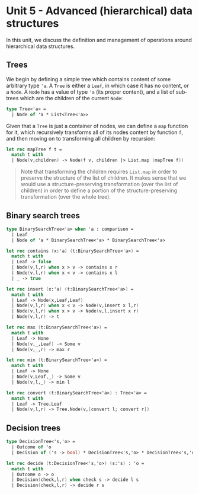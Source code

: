 # Unit 5 - Advanced (hierarchical) data structures
In this unit, we discuss the definition and management of operations around hierarchical data structures.

## Trees
We begin by defining a simple tree which contains content of some arbitrary type `'a`. A `Tree` is either a `Leaf`, in which case it has no content, or a `Node`. A `Node` has a value of type `'a` (its proper content), and a list of sub\-trees which are the children of the current `Node`\:

```fsharp
type Tree<'a> =
  | Node of 'a * List<Tree<'a>>
```

Given that a `Tree` is just a container of nodes, we can define a `map` function for it, which recursively transforms all of its nodes content by function `f`, and then moving on to transforming all children by recursion\:

```fsharp
let rec mapTree f t =
  match t with
  | Node(v,children) -> Node(f v, children |> List.map (mapTree f))
```

> Note that transforming the children requires `List.map` in order to preserve the structure of the list of children. It makes sense that we would use a structure\-preserving transformation (over the list of children) in order to define a portion of the structure\-preserving transformation (over the whole tree).


## Binary search trees
```fsharp
type BinarySearchTree<'a> when 'a : comparison =
  | Leaf
  | Node of 'a * BinarySearchTree<'a> * BinarySearchTree<'a>
```

```fsharp
let rec contains (x:'a) (t:BinarySearchTree<'a>) =
  match t with
  | Leaf -> false
  | Node(v,l,r) when x > v -> contains x r
  | Node(v,l,r) when x < v -> contains x l
  | _ -> true

let rec insert (x:'a) (t:BinarySearchTree<'a>) =
  match t with
  | Leaf -> Node(x,Leaf,Leaf)
  | Node(v,l,r) when x < v -> Node(v,insert x l,r)
  | Node(v,l,r) when x > v -> Node(v,l,insert x r)
  | Node(v,l,r) -> t
```

```fsharp
let rec max (t:BinarySearchTree<'a>) =
  match t with
  | Leaf -> None
  | Node(v,_,Leaf) -> Some v
  | Node(v,_,r) -> max r

let rec min (t:BinarySearchTree<'a>) =
  match t with
  | Leaf -> None
  | Node(v,Leaf,_) -> Some v
  | Node(v,l,_) -> min l
```

```fsharp
let rec convert (t:BinarySearchTree<'a>) : Tree<'a> =
  match t with
  | Leaf -> Tree.Leaf
  | Node(v,l,r) -> Tree.Node(v,[convert l; convert r])
```


## Decision trees

```fsharp
type DecisionTree<'s,'o> =
  | Outcome of 'o
  | Decision of ('s -> bool) * DecisionTree<'s,'o> * DecisionTree<'s,'o>

let rec decide (t:DecisionTree<'s,'o>) (s:'s) : 'o =
  match t with
  | Outcome o -> o
  | Decision(check,l,r) when check s -> decide l s
  | Decision(check,l,r) -> decide r s
```

